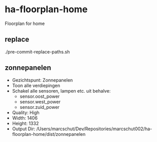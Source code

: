 # ha-floorplan-home
Floorplan for home

## replace
./pre-commit-replace-paths.sh

## zonnepanelen

* Gezichtspunt: Zonnepanelen
* Toon alle verdiepingen 
* Schakel alle sensoren, lampen etc. uit behalve:
    - sensor.oost_power
    - sensor.west_power
    - sensor.zuid_power
* Quality: High
* Width: 1406
* Height: 1332
* Output Dir: /Users/marcschut/Dev/Repositories/marcschut002/ha-floorplan-home/dist/zonnepanelen